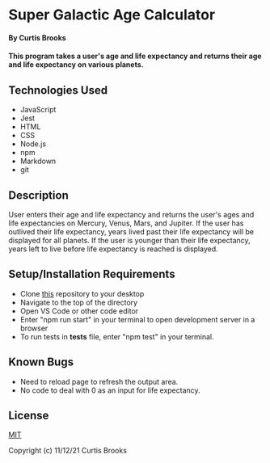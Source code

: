 # Super Galactic Age Calculator

#### By Curtis Brooks

#### This program takes a user's age and life expectancy and returns their age and life expectancy on various planets. 

## Technologies Used

* JavaScript
* Jest
* HTML
* CSS
* Node.js
* npm
* Markdown
* git

## Description

User enters their age and life expectancy and returns the user's ages and life expectancies on Mercury, Venus, Mars, and Jupiter. If the user has outlived their life expectancy, years lived past their life expectancy will be displayed for all planets. If the user is younger than their life expectancy, years left to live before life expectancy is reached is displayed.

## Setup/Installation Requirements

* Clone [this](https://github.com/curtisbrooks678/super-galactic-age-calculator) repository to your desktop
* Navigate to the top of the directory
* Open VS Code or other code editor
* Enter "npm run start" in your terminal to open development server in a browser
* To run tests in __tests__ file, enter "npm test" in your terminal.

## Known Bugs

* Need to reload page to refresh the output area. 
* No code to deal with 0 as an input for life expectancy.

## License

[MIT](https://en.wikipedia.org/wiki/MIT_License) 

Copyright (c) 11/12/21 Curtis Brooks


